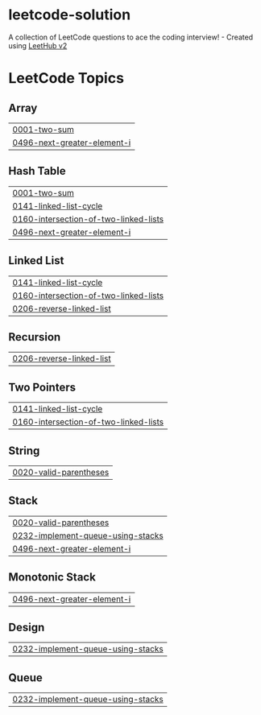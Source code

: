 # leetcode-solution
A collection of LeetCode questions to ace the coding interview! - Created using [LeetHub v2](https://github.com/arunbhardwaj/LeetHub-2.0)

<!---LeetCode Topics Start-->
# LeetCode Topics
## Array
|  |
| ------- |
| [0001-two-sum](https://github.com/SwayamRP/leetcode-solution/tree/master/0001-two-sum) |
| [0496-next-greater-element-i](https://github.com/SwayamRP/leetcode-solution/tree/master/0496-next-greater-element-i) |
## Hash Table
|  |
| ------- |
| [0001-two-sum](https://github.com/SwayamRP/leetcode-solution/tree/master/0001-two-sum) |
| [0141-linked-list-cycle](https://github.com/SwayamRP/leetcode-solution/tree/master/0141-linked-list-cycle) |
| [0160-intersection-of-two-linked-lists](https://github.com/SwayamRP/leetcode-solution/tree/master/0160-intersection-of-two-linked-lists) |
| [0496-next-greater-element-i](https://github.com/SwayamRP/leetcode-solution/tree/master/0496-next-greater-element-i) |
## Linked List
|  |
| ------- |
| [0141-linked-list-cycle](https://github.com/SwayamRP/leetcode-solution/tree/master/0141-linked-list-cycle) |
| [0160-intersection-of-two-linked-lists](https://github.com/SwayamRP/leetcode-solution/tree/master/0160-intersection-of-two-linked-lists) |
| [0206-reverse-linked-list](https://github.com/SwayamRP/leetcode-solution/tree/master/0206-reverse-linked-list) |
## Recursion
|  |
| ------- |
| [0206-reverse-linked-list](https://github.com/SwayamRP/leetcode-solution/tree/master/0206-reverse-linked-list) |
## Two Pointers
|  |
| ------- |
| [0141-linked-list-cycle](https://github.com/SwayamRP/leetcode-solution/tree/master/0141-linked-list-cycle) |
| [0160-intersection-of-two-linked-lists](https://github.com/SwayamRP/leetcode-solution/tree/master/0160-intersection-of-two-linked-lists) |
## String
|  |
| ------- |
| [0020-valid-parentheses](https://github.com/SwayamRP/leetcode-solution/tree/master/0020-valid-parentheses) |
## Stack
|  |
| ------- |
| [0020-valid-parentheses](https://github.com/SwayamRP/leetcode-solution/tree/master/0020-valid-parentheses) |
| [0232-implement-queue-using-stacks](https://github.com/SwayamRP/leetcode-solution/tree/master/0232-implement-queue-using-stacks) |
| [0496-next-greater-element-i](https://github.com/SwayamRP/leetcode-solution/tree/master/0496-next-greater-element-i) |
## Monotonic Stack
|  |
| ------- |
| [0496-next-greater-element-i](https://github.com/SwayamRP/leetcode-solution/tree/master/0496-next-greater-element-i) |
## Design
|  |
| ------- |
| [0232-implement-queue-using-stacks](https://github.com/SwayamRP/leetcode-solution/tree/master/0232-implement-queue-using-stacks) |
## Queue
|  |
| ------- |
| [0232-implement-queue-using-stacks](https://github.com/SwayamRP/leetcode-solution/tree/master/0232-implement-queue-using-stacks) |
<!---LeetCode Topics End-->